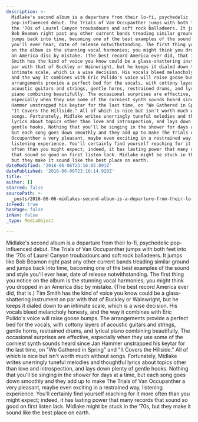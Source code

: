 ```yaml
---
description: >-
  Midlake's second album is a departure from their lo-fi, psychedelic
  pop-influenced debut. The Trials of Van Occupanther jumps with both feet into
  the '70s of Laurel Canyon troubadours and soft rock balladeers. It jumps like
  Bob Beamon right past any other current bands treading similar ground and
  jumps back into time, becoming one of the best examples of the sound and style
  you'll ever hear, date of release notwithstanding. The first thing you notice
  on the album is the stunning vocal harmonies; you might think you dropped in
  an America disc by mistake. (The best record America ever did, that is.) Tim
  Smith has the kind of voice you know could be a glass-shattering instrument on
  par with that of Buckley or Wainwright, but he keeps it dialed down to an
  intimate scale, which is a wise decision. His vocals bleed melancholy honesty,
  and the way it combines with Eric Pulido's voice will raise goose bumps. The
  arrangements provide a perfect bed for the vocals, with cottony layers of
  acoustic guitars and strings, gentle horns, restrained drums, and lyrical
  piano combining beautifully. The occasional surprises are effective,
  especially when they use some of the corniest synth sounds heard since Jan
  Hammer unstrapped his keytar for the last time, on "We Gathered in Spring" and
  "It Covers the Hillside." All of which is nice but isn't worth much without
  songs. Fortunately, Midlake writes unerringly tuneful melodies and thoughtful
  lyrics about topics other than love and introspection, and lays down plenty of
  gentle hooks. Nothing that you'll be singing in the shower for days at a time,
  but each song goes down smoothly and they add up to make The Trials of Van
  Occupanther a very pleasant, maybe even exciting in a restrained way,
  listening experience. You'll certainly find yourself reaching for it more
  often than you might expect; indeed, it has lasting power that many records
  that sound so good on first listen lack. Midlake might be stuck in the '70s,
  but they make it sound like the best place on earth.
dateModified: '2016-06-06T23:16:05.091Z'
datePublished: '2016-06-06T23:16:14.920Z'
title: ''
author: []
starred: false
sourcePath: >-
  _posts/2016-06-06-midlakes-second-album-is-a-departure-from-their-lo-fi-psyc.md
inFeed: true
hasPage: false
inNav: false
_type: MediaObject

---
```

Midlake's second album is a departure from their lo-fi, psychedelic pop-influenced debut. The Trials of Van Occupanther jumps with both feet into the '70s of Laurel Canyon troubadours and soft rock balladeers. It jumps like Bob Beamon right past any other current bands treading similar ground and jumps back into time, becoming one of the best examples of the sound and style you'll ever hear, date of release notwithstanding. The first thing you notice on the album is the stunning vocal harmonies; you might think you dropped in an America disc by mistake. (The best record America ever did, that is.) Tim Smith has the kind of voice you know could be a glass-shattering instrument on par with that of Buckley or Wainwright, but he keeps it dialed down to an intimate scale, which is a wise decision. His vocals bleed melancholy honesty, and the way it combines with Eric Pulido's voice will raise goose bumps. The arrangements provide a perfect bed for the vocals, with cottony layers of acoustic guitars and strings, gentle horns, restrained drums, and lyrical piano combining beautifully. The occasional surprises are effective, especially when they use some of the corniest synth sounds heard since Jan Hammer unstrapped his keytar for the last time, on "We Gathered in Spring" and "It Covers the Hillside." All of which is nice but isn't worth much without songs. Fortunately, Midlake writes unerringly tuneful melodies and thoughtful lyrics about topics other than love and introspection, and lays down plenty of gentle hooks. Nothing that you'll be singing in the shower for days at a time, but each song goes down smoothly and they add up to make The Trials of Van Occupanther a very pleasant, maybe even exciting in a restrained way, listening experience. You'll certainly find yourself reaching for it more often than you might expect; indeed, it has lasting power that many records that sound so good on first listen lack. Midlake might be stuck in the '70s, but they make it sound like the best place on earth.